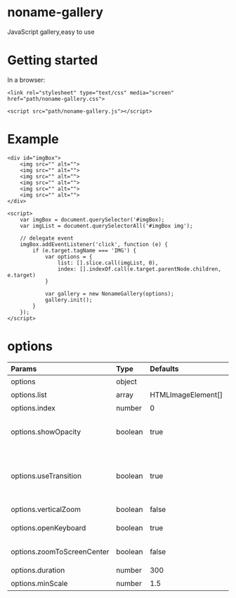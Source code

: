 # noname-gallery
JavaScript gallery,easy to use

# Getting started
In a browser:

	<link rel="stylesheet" type="text/css" media="screen" href="path/noname-gallery.css">

	<script src="path/noname-gallery.js"></script>

# Example
	<div id="imgBox">
        <img src="" alt="">
        <img src="" alt="">
        <img src="" alt="">
        <img src="" alt="">
        <img src="" alt="">
        <img src="" alt="">
    </div>

	<script>
		var imgBox = document.querySelector('#imgBox);
		var imgList = document.querySelectorAll('#imgBox img');

		// delegate event
        imgBox.addEventListener('click', function (e) {
            if (e.target.tagName === 'IMG') {
				var options = {
					list: [].slice.call(imgList, 0),
					index: [].indexOf.call(e.target.parentNode.children, e.target)
				}

                var gallery = new NonameGallery(options);
                gallery.init();
            }
        });
	</script>

# options
| Params | Type | Defaults | Description |
| :---- | :---- | :---- | :---- |
| options | object |  | 配置项 |
| options.list | array | HTMLImageElement[] | 图片列表，必填参数 |
| options.index | number | 0 | 索引 |
| options.showOpacity | boolean | true | 动画淡入淡出，当缩略图和预览尺寸不匹配时，建议开启 |
| options.useTransition | boolean | true | 动画实现方式，默认使用CSS3 transition，使用requestAnimationFrame在部分手机浏览器上会有卡顿 |
| options.verticalZoom | boolean | false | 垂直滑动时缩小图片 |
| options.openKeyboard | boolean | true | 开启键盘控制，esc关闭画廊，方向键切换图片 |
| options.zoomToScreenCenter | boolean | false | 将放大区域移动至屏幕中心显示 |
| options.duration | number | 300 | 动画持续时间，单位ms |
| options.minScale | number | 1.5 | 最小放大倍数 |
